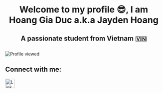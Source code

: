<div align="center">
  <h1>Welcome to my profile 😎, I am Hoang Gia Duc a.k.a Jayden Hoang</h1>
  
  <h2>A passionate student from Vietnam 🇻🇳<h2>
</div>

![Profile viewed](https://komarev.com/ghpvc/?username=jaydenovernight&color=blue)

## Connect with me:
<a href="https://linkedin.com/in/đức-hoàng-gia-95a847344" target="_blank">
  <img src="https://img.icons8.com/color/48/000000/linkedin.png" alt="LinkedIn" width="30" height="30"/>
</a>


